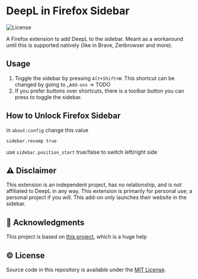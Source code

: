 # DeepL in Firefox Sidebar

![License](https://img.shields.io/github/license/semanticdata/firefox-whatsapp-in-sidebar)

A Firefox extension to add DeepL to the sidebar. Meant as a workaround until this is supported natively (like in Brave, Zenbrowser and more).

## Usage

1. Toggle the sidebar by pressing _`Alt+Shift+W`_. This shortcut can be changed by going to _`Add-ons` → TODO
2. If you prefer buttons over shortcuts, there is a toolbar button you can press to toggle the sidebar.

## How to Unlock Firefox Sidebar

in `about:config` change this value

`sidebar.revamp true`

use `sidebar.position_start` true/false to switch left/right side

## ⚠ Disclaimer

This extension is an independent project, has no relationship, and is not affiliated to DeepL in any way. This extension is primarily for personal use; a personal project if you will. This add-on _only_ launches their website in the sidebar.

## 💜 Acknowledgments

This project is based on [this project](https://github.com/semanticdata/firefox-whatsapp-in-sidebar), which is a huge help

## © License

Source code in this repository is available under the [MIT License](LICENSE).
